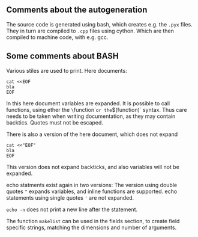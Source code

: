 Comments about the autogeneration
---------------------------------

The source code is generated using bash, which creates e.g. the `.pyx` files.
They in turn are compiled to `.cpp` files using cython.
Which are then compiled to machine code, with e.g. gcc.

Some comments about BASH
------------------------

Various stiles are used to print.
Here documents:
```
cat <<EOF
bla
EOF
```
In this here document variables are expanded. It is possible to call
functions, using ether the `\`function\`` or the `$(function)`
syntax. Thus care needs to be taken when writing documentation, as
they may contain backtics. Quotes must not be escaped.

There is also a version of the here document, which does not expand
```
cat <<"EOF"
bla
EOF
```
This version does not expand backticks, and also variables will not be
expanded.

echo statments exist again in two versions:
The version using double quotes `"` expands variables, and inline
functions are supported. echo statements using single quotes `'` are
not expanded.

`echo -n` does not print a new line after the statement.


The function `makelist` can be used in the fields section, to create
field specific strings, matching the dimensions and number of arguments.

